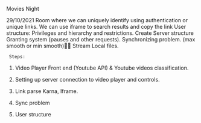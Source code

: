 Movies Night

29/10/2021
Room where we can uniquely identify using authentication or unique links.
We can use iframe to search results and copy the link
User structure: Privileges and hierarchy and restrictions.
Create Server structure
Granting system (pauses and other requests).
Synchronizing problem. (max smooth or min smooth)🐱‍🚀
Stream Local files.

     Steps:
1. Video Player Front end (Youtube API) & Youtube videos classification.

2. Setting up server connection to video player and controls.

3. Link parse Karna, Iframe.

4. Sync problem

5. User structure



